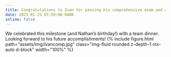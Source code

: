 ```yaml
---
title: Congratulations to Ivan for passing his comprehensive exam and advancing to PhD candidacy! 
date: 2023-01-25 07:59:00-0400
inline: false
---
```


We celebrated this milestone (and Nathan’s birthday!) with a team dinner. Looking forward to his future accomplishments!
{% include figure.html path="assets/img/ivancomp.jpg" class="img-fluid rounded z-depth-1 mx-auto d-block" width="100%" %}